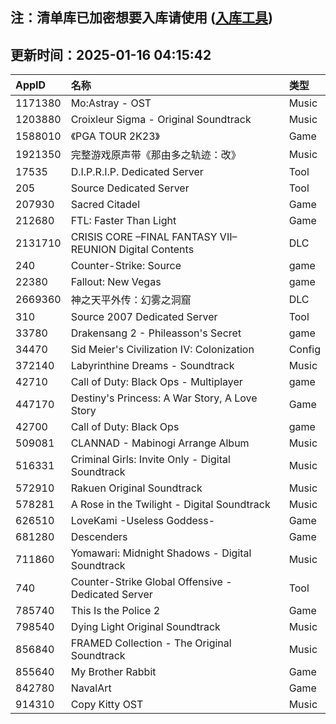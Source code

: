 ## 注：清单库已加密想要入库请使用 ([入库工具](https://github.com/BlankTMing/ManifestAutoUpdate/releases))

## 更新时间：2025-01-16 04:15:42
| AppID | 名称 | 类型  |
| :-------------------- | :----------------------------- | :----------- |
| 1171380 | Mo:Astray - OST| Music |
| 1203880 | Croixleur Sigma - Original Soundtrack| Music |
| 1588010 | 《PGA TOUR 2K23》| Game |
| 1921350 | 完整游戏原声带《那由多之轨迹：改》| Music |
| 17535 | D.I.P.R.I.P. Dedicated Server| Tool |
| 205 | Source Dedicated Server| Tool |
| 207930 | Sacred Citadel| Game |
| 212680 | FTL: Faster Than Light| Game |
| 2131710 | CRISIS CORE –FINAL FANTASY VII– REUNION Digital Contents| DLC |
| 240 | Counter-Strike: Source| game |
| 22380 | Fallout: New Vegas| game |
| 2669360 | 神之天平外传：幻雾之洞窟| DLC |
| 310 | Source 2007 Dedicated Server| Tool |
| 33780 | Drakensang 2 - Phileasson's Secret| game |
| 34470 | Sid Meier's Civilization IV: Colonization| Config |
| 372140 | Labyrinthine Dreams - Soundtrack| Music |
| 42710 | Call of Duty: Black Ops - Multiplayer| game |
| 447170 | Destiny's Princess: A War Story, A Love Story| Game |
| 42700 | Call of Duty: Black Ops| game |
| 509081 | CLANNAD - Mabinogi Arrange Album| Music |
| 516331 | Criminal Girls: Invite Only - Digital Soundtrack| Music |
| 572910 | Rakuen Original Soundtrack| Music |
| 578281 | A Rose in the Twilight - Digital Soundtrack| Music |
| 626510 | LoveKami -Useless Goddess-| Game |
| 681280 | Descenders| Game |
| 711860 | Yomawari: Midnight Shadows - Digital Soundtrack| Music |
| 740 | Counter-Strike Global Offensive - Dedicated Server| Tool |
| 785740 | This Is the Police 2| Game |
| 798540 | Dying Light Original Soundtrack| Music |
| 856840 | FRAMED Collection - The Original Soundtrack| Music |
| 855640 | My Brother Rabbit| Game |
| 842780 | NavalArt| Game |
| 914310 | Copy Kitty OST| Music |

